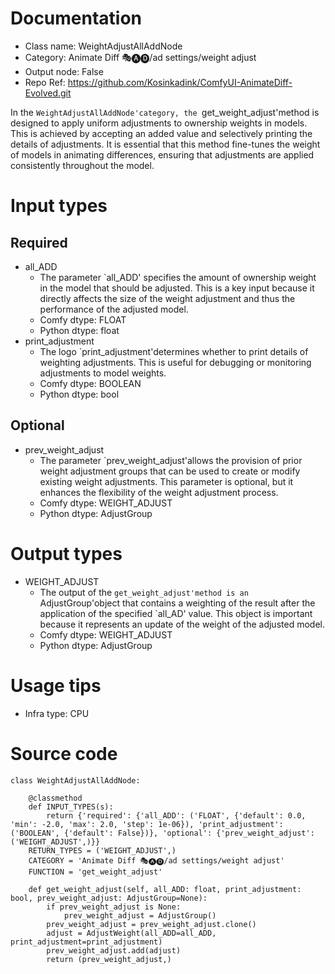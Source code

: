 # Documentation
- Class name: WeightAdjustAllAddNode
- Category: Animate Diff 🎭🅐🅓/ad settings/weight adjust
- Output node: False
- Repo Ref: https://github.com/Kosinkadink/ComfyUI-AnimateDiff-Evolved.git

In the `WeightAdjustAllAddNode'category, the `get_weight_adjust'method is designed to apply uniform adjustments to ownership weights in models. This is achieved by accepting an added value and selectively printing the details of adjustments. It is essential that this method fine-tunes the weight of models in animating differences, ensuring that adjustments are applied consistently throughout the model.

# Input types
## Required
- all_ADD
    - The parameter `all_ADD' specifies the amount of ownership weight in the model that should be adjusted. This is a key input because it directly affects the size of the weight adjustment and thus the performance of the adjusted model.
    - Comfy dtype: FLOAT
    - Python dtype: float
- print_adjustment
    - The logo `print_adjustment'determines whether to print details of weighting adjustments. This is useful for debugging or monitoring adjustments to model weights.
    - Comfy dtype: BOOLEAN
    - Python dtype: bool
## Optional
- prev_weight_adjust
    - The parameter `prev_weight_adjust'allows the provision of prior weight adjustment groups that can be used to create or modify existing weight adjustments. This parameter is optional, but it enhances the flexibility of the weight adjustment process.
    - Comfy dtype: WEIGHT_ADJUST
    - Python dtype: AdjustGroup

# Output types
- WEIGHT_ADJUST
    - The output of the `get_weight_adjust'method is an `AdjustGroup'object that contains a weighting of the result after the application of the specified `all_AD' value. This object is important because it represents an update of the weight of the adjusted model.
    - Comfy dtype: WEIGHT_ADJUST
    - Python dtype: AdjustGroup

# Usage tips
- Infra type: CPU

# Source code
```
class WeightAdjustAllAddNode:

    @classmethod
    def INPUT_TYPES(s):
        return {'required': {'all_ADD': ('FLOAT', {'default': 0.0, 'min': -2.0, 'max': 2.0, 'step': 1e-06}), 'print_adjustment': ('BOOLEAN', {'default': False})}, 'optional': {'prev_weight_adjust': ('WEIGHT_ADJUST',)}}
    RETURN_TYPES = ('WEIGHT_ADJUST',)
    CATEGORY = 'Animate Diff 🎭🅐🅓/ad settings/weight adjust'
    FUNCTION = 'get_weight_adjust'

    def get_weight_adjust(self, all_ADD: float, print_adjustment: bool, prev_weight_adjust: AdjustGroup=None):
        if prev_weight_adjust is None:
            prev_weight_adjust = AdjustGroup()
        prev_weight_adjust = prev_weight_adjust.clone()
        adjust = AdjustWeight(all_ADD=all_ADD, print_adjustment=print_adjustment)
        prev_weight_adjust.add(adjust)
        return (prev_weight_adjust,)
```